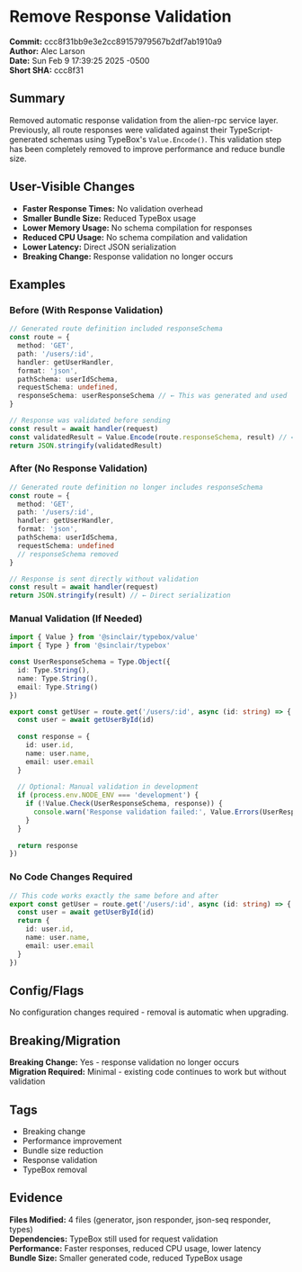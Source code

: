 # Remove Response Validation

**Commit:** ccc8f31bb9e3e2cc89157979567b2df7ab1910a9  
**Author:** Alec Larson  
**Date:** Sun Feb 9 17:39:25 2025 -0500  
**Short SHA:** ccc8f31

## Summary

Removed automatic response validation from the alien-rpc service layer. Previously, all route responses were validated against their TypeScript-generated schemas using TypeBox's `Value.Encode()`. This validation step has been completely removed to improve performance and reduce bundle size.

## User-Visible Changes

- **Faster Response Times:** No validation overhead
- **Smaller Bundle Size:** Reduced TypeBox usage
- **Lower Memory Usage:** No schema compilation for responses
- **Reduced CPU Usage:** No schema compilation and validation
- **Lower Latency:** Direct JSON serialization
- **Breaking Change:** Response validation no longer occurs

## Examples

### Before (With Response Validation)
```ts
// Generated route definition included responseSchema
const route = {
  method: 'GET',
  path: '/users/:id',
  handler: getUserHandler,
  format: 'json',
  pathSchema: userIdSchema,
  requestSchema: undefined,
  responseSchema: userResponseSchema // ← This was generated and used
}

// Response was validated before sending
const result = await handler(request)
const validatedResult = Value.Encode(route.responseSchema, result) // ← Validation step
return JSON.stringify(validatedResult)
```

### After (No Response Validation)
```ts
// Generated route definition no longer includes responseSchema
const route = {
  method: 'GET',
  path: '/users/:id',
  handler: getUserHandler,
  format: 'json',
  pathSchema: userIdSchema,
  requestSchema: undefined
  // responseSchema removed
}

// Response is sent directly without validation
const result = await handler(request)
return JSON.stringify(result) // ← Direct serialization
```

### Manual Validation (If Needed)
```ts
import { Value } from '@sinclair/typebox/value'
import { Type } from '@sinclair/typebox'

const UserResponseSchema = Type.Object({
  id: Type.String(),
  name: Type.String(),
  email: Type.String()
})

export const getUser = route.get('/users/:id', async (id: string) => {
  const user = await getUserById(id)
  
  const response = {
    id: user.id,
    name: user.name,
    email: user.email
  }
  
  // Optional: Manual validation in development
  if (process.env.NODE_ENV === 'development') {
    if (!Value.Check(UserResponseSchema, response)) {
      console.warn('Response validation failed:', Value.Errors(UserResponseSchema, response))
    }
  }
  
  return response
})
```

### No Code Changes Required
```ts
// This code works exactly the same before and after
export const getUser = route.get('/users/:id', async (id: string) => {
  const user = await getUserById(id)
  return {
    id: user.id,
    name: user.name,
    email: user.email
  }
})
```

## Config/Flags

No configuration changes required - removal is automatic when upgrading.

## Breaking/Migration

**Breaking Change:** Yes - response validation no longer occurs  
**Migration Required:** Minimal - existing code continues to work but without validation

## Tags

- Breaking change
- Performance improvement
- Bundle size reduction
- Response validation
- TypeBox removal

## Evidence

**Files Modified:** 4 files (generator, json responder, json-seq responder, types)  
**Dependencies:** TypeBox still used for request validation  
**Performance:** Faster responses, reduced CPU usage, lower latency  
**Bundle Size:** Smaller generated code, reduced TypeBox usage